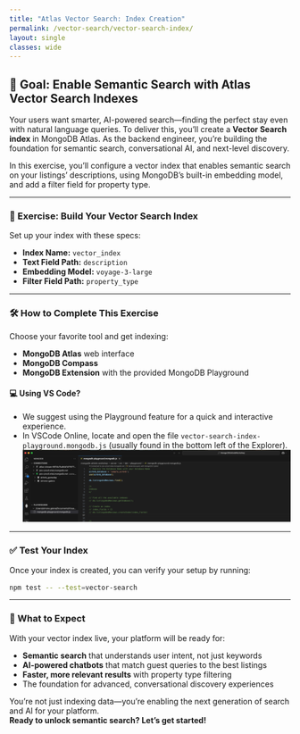 ```yaml
---
title: "Atlas Vector Search: Index Creation"
permalink: /vector-search/vector-search-index/
layout: single
classes: wide
---
```


## 🚀 Goal: Enable Semantic Search with Atlas Vector Search Indexes

Your users want smarter, AI-powered search—finding the perfect stay even with natural language queries. To deliver this, you’ll create a **Vector Search index** in MongoDB Atlas. As the backend engineer, you’re building the foundation for semantic search, conversational AI, and next-level discovery.

In this exercise, you’ll configure a vector index that enables semantic search on your listings’ descriptions, using MongoDB’s built-in embedding model, and add a filter field for property type.

---

### 🧩 Exercise: Build Your Vector Search Index

Set up your index with these specs:

- **Index Name:** `vector_index`
- **Text Field Path:** `description`
- **Embedding Model:** `voyage-3-large`
- **Filter Field Path:** `property_type`

---

### 🛠️ How to Complete This Exercise

Choose your favorite tool and get indexing:
- **MongoDB Atlas** web interface
- **MongoDB Compass**
- **MongoDB Extension** with the provided MongoDB Playground

#### 💻 **Using VS Code?**
- We suggest using the Playground feature for a quick and interactive experience.
- In VSCode Online, locate and open the file `vector-search-index-playground.mongodb.js` (usually found in the bottom left of the Explorer).
  ![MongoDB Playground](../../assets/images/playground.png)

---

### ✅ Test Your Index

Once your index is created, you can verify your setup by running:
```bash
npm test -- --test=vector-search
```

---

### 🚦 What to Expect

With your vector index live, your platform will be ready for:
- **Semantic search** that understands user intent, not just keywords
- **AI-powered chatbots** that match guest queries to the best listings
- **Faster, more relevant results** with property type filtering
- The foundation for advanced, conversational discovery experiences

You’re not just indexing data—you’re enabling the next generation of search and AI for your platform.  
**Ready to unlock semantic search? Let’s get started!**
